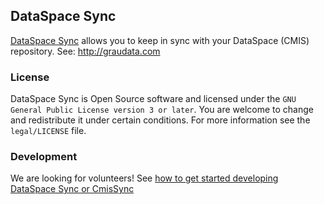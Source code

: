 ## DataSpace Sync

[DataSpace Sync](http://graudata.com) allows you to keep in sync with your DataSpace (CMIS) repository.
See: http://graudata.com

### License

DataSpace Sync is Open Source software and licensed under the `GNU General Public License version 3 or later`. You are welcome to change and redistribute it under certain conditions. For more information see the `legal/LICENSE` file.

### Development

We are looking for volunteers!
See [how to get started developing DataSpace Sync or CmisSync](https://github.com/nicolas-raoul/CmisSync/wiki/Getting-started-with-CmisSync-development)
